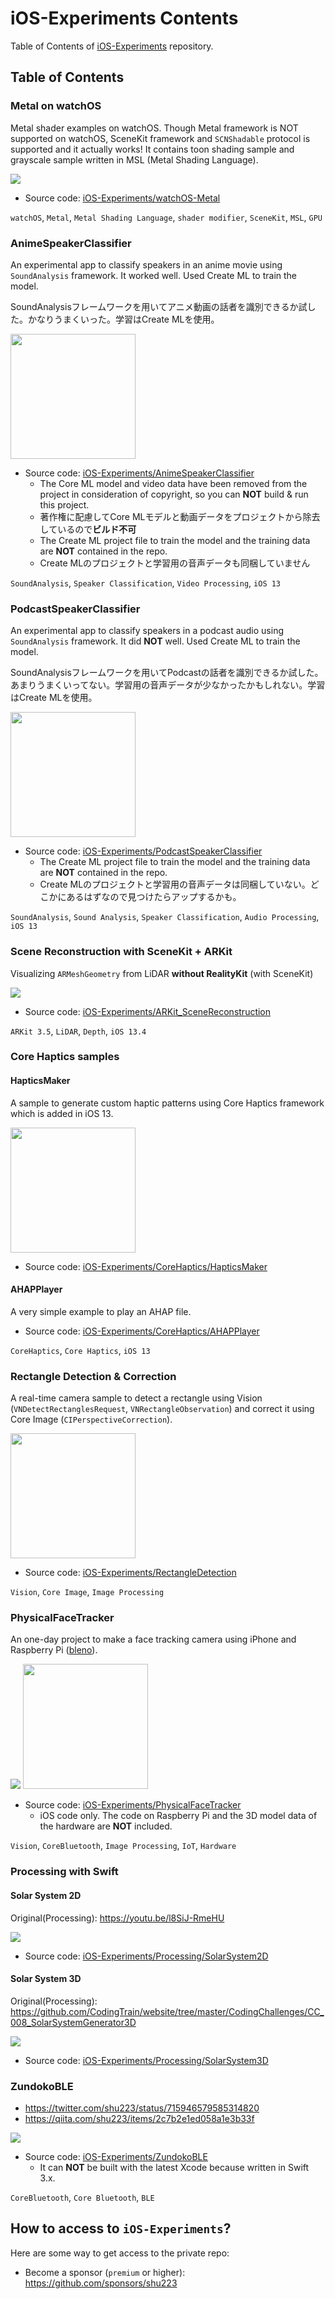# iOS-Experiments Contents

Table of Contents of [iOS-Experiments](https://github.com/shu223/iOS-Experiments) repository.

## Table of Contents

### Metal on watchOS

Metal shader examples on watchOS. Though Metal framework is NOT supported on watchOS, SceneKit framework and `SCNShadable` protocol is supported and it actually works! It contains toon shading sample and grayscale sample written in MSL (Metal Shading Language).

![](resources/watch-toonshader.gif)

- Source code: [iOS-Experiments/watchOS-Metal](https://github.com/shu223/iOS-Experiments/tree/master/watchOS-Metal)

`watchOS`, `Metal`, `Metal Shading Language`, `shader modifier`, `SceneKit`, `MSL`, `GPU`

### AnimeSpeakerClassifier

An experimental app to classify speakers in an anime movie using `SoundAnalysis` framework. It worked well. Used Create ML to train the model. 

SoundAnalysisフレームワークを用いてアニメ動画の話者を識別できるか試した。かなりうまくいった。学習はCreate MLを使用。

<img src="resources/anime_soundanalysis.gif" width="200">

- Source code: [iOS-Experiments/AnimeSpeakerClassifier](https://github.com/shu223/iOS-Experiments/tree/master/AnimeSpeakerClassifier)
  - The Core ML model and video data have been removed from the project in consideration of copyright, so you can **NOT** build & run this project. 
  - 著作権に配慮してCore MLモデルと動画データをプロジェクトから除去しているので**ビルド不可**
  - The Create ML project file to train the model and the training data are **NOT** contained in the repo. 
  - Create MLのプロジェクトと学習用の音声データも同梱していません

`SoundAnalysis`, `Speaker Classification`, `Video Processing`, `iOS 13`


### PodcastSpeakerClassifier

An experimental app to classify speakers in a podcast audio using `SoundAnalysis` framework. It did **NOT** well. Used Create ML to train the model. 

SoundAnalysisフレームワークを用いてPodcastの話者を識別できるか試した。あまりうまくいってない。学習用の音声データが少なかったかもしれない。学習はCreate MLを使用。

<img src="resources/speakerclassification.png" width="200">

- Source code: [iOS-Experiments/PodcastSpeakerClassifier](https://github.com/shu223/iOS-Experiments/tree/master/PodcastSpeakerClassifier)
  - The Create ML project file to train the model and the training data are **NOT** contained in the repo. 
  - Create MLのプロジェクトと学習用の音声データは同梱していない。どこかにあるはずなので見つけたらアップするかも。

`SoundAnalysis`, `Sound Analysis`, `Speaker Classification`, `Audio Processing`, `iOS 13`


### Scene Reconstruction with SceneKit + ARKit

Visualizing `ARMeshGeometry` from LiDAR **without RealityKit** (with SceneKit)

![](resources/arkit_scenereconstruction.gif)

- Source code: [iOS-Experiments/ARKit_SceneReconstruction](https://github.com/shu223/iOS-Experiments/tree/master/ARKit_SceneReconstruction)

`ARKit 3.5`, `LiDAR`, `Depth`, `iOS 13.4`

### Core Haptics samples

#### HapticsMaker

A sample to generate custom haptic patterns using Core Haptics framework which is added in iOS 13.

<img src="resources/corehaptics.png" width="200">

- Source code: [iOS-Experiments/CoreHaptics/HapticsMaker](https://github.com/shu223/iOS-Experiments/tree/master/CoreHaptics/HapticsMaker)

#### AHAPPlayer

A very simple example to play an AHAP file.

- Source code: [iOS-Experiments/CoreHaptics/AHAPPlayer](https://github.com/shu223/iOS-Experiments/tree/master/CoreHaptics/AHAPPlayer)

`CoreHaptics`, `Core Haptics`, `iOS 13`

### Rectangle Detection & Correction

A real-time camera sample to detect a rectangle using Vision (`VNDetectRectanglesRequest`, `VNRectangleObservation`) and correct it using Core Image (`CIPerspectiveCorrection`).

<img src="resources/rectdetection.gif" width="200">

- Source code: [iOS-Experiments/RectangleDetection](https://github.com/shu223/iOS-Experiments/tree/master/RectangleDetection)

`Vision`, `Core Image`, `Image Processing`

### PhysicalFaceTracker

An one-day project to make a face tracking camera using iPhone and Raspberry Pi ([bleno](https://github.com/noble/bleno)).

<img src="resources/facetrackingcam.jpg">

<img src="resources/facetrackingcam.gif" width="200">

- Source code: [iOS-Experiments/PhysicalFaceTracker](https://github.com/shu223/iOS-Experiments/tree/master/PhysicalFaceTracker)
  - iOS code only. The code on Raspberry Pi and the 3D model data of the hardware are **NOT** included.

`Vision`, `CoreBluetooth`, `Image Processing`, `IoT`, `Hardware`

### Processing with Swift

#### Solar System 2D

Original(Processing): https://youtu.be/l8SiJ-RmeHU

![](resources/solarsystem2d.gif)

- Source code: [iOS-Experiments/Processing/SolarSystem2D](https://github.com/shu223/iOS-Experiments/tree/master/Processing/SolarSystem2D)

#### Solar System 3D

Original(Processing): https://github.com/CodingTrain/website/tree/master/CodingChallenges/CC_008_SolarSystemGenerator3D

![](resources/solarsystem3d.gif)

- Source code: [iOS-Experiments/Processing/SolarSystem3D](https://github.com/shu223/iOS-Experiments/tree/master/Processing/SolarSystem3D)


### ZundokoBLE

- https://twitter.com/shu223/status/715946579585314820
- https://qiita.com/shu223/items/2c7b2e1ed058a1e3b33f

![](resources/zundoko-HQ.gif)

- Source code: [iOS-Experiments/ZundokoBLE](https://github.com/shu223/iOS-Experiments/tree/master/ZundokoBLE)
  - It can **NOT** be built with the latest Xcode because written in Swift 3.x.

`CoreBluetooth`, `Core Bluetooth`, `BLE`

## How to access to `iOS-Experiments`?

Here are some way to get access to the private repo:

- Become a sponsor (`premium` or higher): https://github.com/sponsors/shu223

